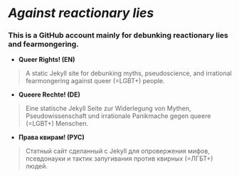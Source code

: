 #  _Against reactionary lies_

### This is a GitHub account mainly for debunking reactionary lies and fearmongering.

- **Queer Rights! (EN)** 
> A static Jekyll site for debunking myths, pseudoscience, and irrational fearmongering against queer (=LGBT+) people.
- **Queere Rechte! (DE)** 
> Eine statische Jekyll Seite zur Widerlegung von Mythen, Pseudowissenschaft und irrationale Panikmache gegen queere (=LGBT+) Menschen.
- **Права квирам! (РУС)** 
> Статный сайт сделанный с Jekyll для опровержения мифов, псевдонауки и тактик запугивания против квирных (=ЛГБТ+) людей.
